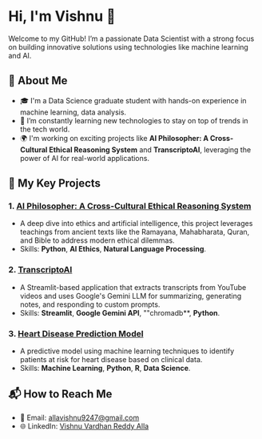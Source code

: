 # Hi, I'm Vishnu 👋

Welcome to my GitHub! I’m a passionate Data Scientist with a strong focus on building innovative solutions using technologies like machine learning and AI.

## 🚀 About Me

- 🎓 I'm a Data Science graduate student with hands-on experience in machine learning, data analysis.
- 🔧 I’m constantly learning new technologies to stay on top of trends in the tech world.
- 🌍 I'm working on exciting projects like **AI Philosopher: A Cross-Cultural Ethical Reasoning System** and **TranscriptoAI**, leveraging the power of AI for real-world applications.

## 🔭 My Key Projects

### 1. **[AI Philosopher: A Cross-Cultural Ethical Reasoning System](#)**
   - A deep dive into ethics and artificial intelligence, this project leverages teachings from ancient texts like the Ramayana, Mahabharata, Quran, and Bible to address modern ethical dilemmas.
   - Skills: **Python**, **AI Ethics**, **Natural Language Processing**.

### 2. **[TranscriptoAI](#)**
   - A Streamlit-based application that extracts transcripts from YouTube videos and uses Google's Gemini LLM for summarizing, generating notes, and responding to custom prompts.
   - Skills: **Streamlit**, **Google Gemini API**, ""chromadb**, **Python**.

### 3. **[Heart Disease Prediction Model](#)**
   - A predictive model using machine learning techniques to identify patients at risk for heart disease based on clinical data.
   - Skills: **Machine Learning**, **Python**, **R**, **Data Science**.



## 📬 How to Reach Me

- 📧 Email: [allavishnu9247@gmail.com](allavishnu9247@gmail.com)
- 🌐 LinkedIn: [Vishnu Vardhan Reddy Alla]([https://www.linkedin.com/in/your-profile/](https://www.linkedin.com/in/vishnu-vardhan-reddy-alla-9aab511b5/))
